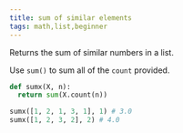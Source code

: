 ```yaml
---
title: sum of similar elements
tags: math,list,beginner
---
```


Returns the sum of similar numbers in a list.

Use `sum()` to sum all of the `count` provided.

```py
def sumx(X, n):
  return sum(X.count(n))
```

```py
sumx([1, 2, 1, 3, 1], 1) # 3.0
sumx([1, 2, 3, 2], 2) # 4.0
```
